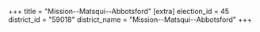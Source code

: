 +++
title = "Mission--Matsqui--Abbotsford"
[extra]
election_id = 45
district_id = "59018"
district_name = "Mission--Matsqui--Abbotsford"
+++
